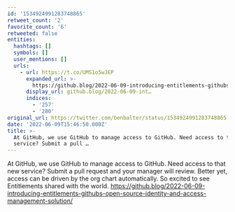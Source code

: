 ```yaml
---
id: '1534924991283748865'
retweet_count: '2'
favorite_count: '6'
retweeted: false
entities:
  hashtags: []
  symbols: []
  user_mentions: []
  urls:
    - url: https://t.co/UMS1o5wJEP
      expanded_url: >-
        https://github.blog/2022-06-09-introducing-entitlements-githubs-open-source-identity-and-access-management-solution/
      display_url: github.blog/2022-06-09-int…
      indices:
        - '257'
        - '280'
original_url: https://twitter.com/benbalter/status/1534924991283748865
date: '2022-06-09T15:46:50.000Z'
title: >-
  At GitHub, we use GitHub to manage access to GitHub. Need access to that new
  service? Submit a pull …
---
```


At GitHub, we use GitHub to manage access to GitHub. Need access to that new service? Submit a pull request and your manager will review. Better yet, access can be driven by the org chart automatically. So excited to see Entitlements shared with the world. https://github.blog/2022-06-09-introducing-entitlements-githubs-open-source-identity-and-access-management-solution/